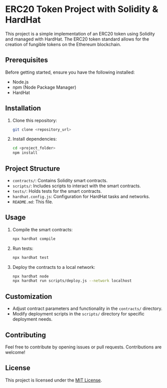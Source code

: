 # ERC20 Token Project with Solidity & HardHat

This project is a simple implementation of an ERC20 token using Solidity and managed with HardHat. The ERC20 token standard allows for the creation of fungible tokens on the Ethereum blockchain.

## Prerequisites

Before getting started, ensure you have the following installed:

- Node.js
- npm (Node Package Manager)
- HardHat

## Installation

1. Clone this repository:

    ```bash
    git clone <repository_url>
    ```

2. Install dependencies:

    ```bash
    cd <project_folder>
    npm install
    ```

## Project Structure

- `contracts/`: Contains Solidity smart contracts.
- `scripts/`: Includes scripts to interact with the smart contracts.
- `tests/`: Holds tests for the smart contracts.
- `hardhat.config.js`: Configuration for HardHat tasks and networks.
- `README.md`: This file.

## Usage

1. Compile the smart contracts:

    ```bash
    npx hardhat compile
    ```

2. Run tests:

    ```bash
    npx hardhat test
    ```

3. Deploy the contracts to a local network:

    ```bash
    npx hardhat node
    npx hardhat run scripts/deploy.js --network localhost
    ```

## Customization

- Adjust contract parameters and functionality in the `contracts/` directory.
- Modify deployment scripts in the `scripts/` directory for specific deployment needs.

## Contributing

Feel free to contribute by opening issues or pull requests. Contributions are welcome!

## License

This project is licensed under the [MIT License](LICENSE).

